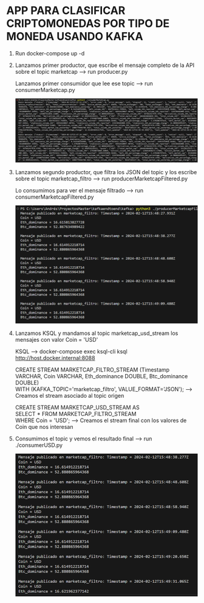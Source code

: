 # APP PARA CLASIFICAR CRIPTOMONEDAS POR TIPO DE MONEDA USANDO KAFKA

1) Run docker-compose up -d
   
2) Lanzamos primer productor, que escribe el mensaje completo de la API sobre el topic marketcap --> run producer.py

   Lanzamos primer consumidor que lee ese topic --> run consumerMarketcap.py

   ![alt text](image.png)

3) Lanzamos segundo productor, que filtra los JSON del topic y los escribe sobre el topic marketcap_filtro --> run producerMarketcapFiltered.py
   
   Lo consumimos para ver el mensaje filtrado --> run consumerMarketcapFiltered.py

   ![alt text](image-1.png)

4) Lanzamos KSQL y mandamos al topic marketcap_usd_stream los mensajes con valor Coin = 'USD' 
   
    KSQL --> docker-compose exec ksql-cli ksql http://host.docker.internal:8088

    CREATE STREAM MARKETCAP_FILTRO_STREAM (Timestamp VARCHAR, Coin VARCHAR, Eth_dominance DOUBLE, Btc_dominance DOUBLE) \
    WITH (KAFKA_TOPIC='marketcap_filtro', VALUE_FORMAT='JSON'); --> Creamos el stream asociado al topic origen

    CREATE STREAM MARKETCAP_USD_STREAM AS \
    SELECT * FROM MARKETCAP_FILTRO_STREAM \
    WHERE Coin = 'USD'; --> Creamos el stream final con los valores de Coin que nos interesan

5) Consumimos el topic y vemos el resultado final --> run ./consumerUSD.py

    ![alt text](image-2.png)